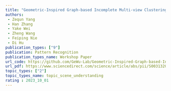 ```yaml
---  
title: "Geometric-Inspired Graph-based Incomplete Multi-view Clustering"  
authors:  
 - Zequn Yang
 - Han Zhang
 - Yake Wei
 - Zheng Wang
 - Feiping Nie
 - Di Hu
publication_types: ["9"]  
publication: Pattern Recognition
publication_types_name: Workshop Paper    
url_code: https://github.com/GeWu-Lab/Geometric-Inspired-Graph-based-Incomplete-Multi-view-Clustering
url_pdf: https://www.sciencedirect.com/science/article/abs/pii/S0031320323007793?dgcid=rss_sd_all
topic_types: ["2"]
topic_types_name: topic_scene_understanding
rating : 2023_10_01
---  
```

